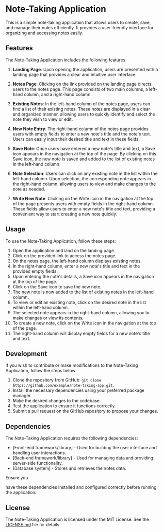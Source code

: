 # Note-Taking Application

This is a simple note-taking application that allows users to create, save, and manage their notes efficiently. It provides a user-friendly interface for organizing and accessing notes easily.

## Features

The Note-Taking Application includes the following features:

1. **Landing Page**: Upon opening the application, users are presented with a landing page that provides a clear and intuitive user interface.

2. **Notes Page**: Clicking on the link provided on the landing page directs users to the notes page. This page consists of two main columns, a left-hand column, and a right-hand column.

3. **Existing Notes**: In the left-hand column of the notes page, users can find a list of their existing notes. These notes are displayed in a clear and organized manner, allowing users to quickly identify and select the note they wish to view or edit.

4. **New Note Entry**: The right-hand column of the notes page provides users with empty fields to enter a new note's title and the note's text. Users can easily input their desired title and text in these fields.

5. **Save Note**: Once users have entered a new note's title and text, a Save icon appears in the navigation at the top of the page. By clicking on this Save icon, the new note is saved and added to the list of existing notes in the left-hand column.

6. **Note Selection**: Users can click on any existing note in the list within the left-hand column. Upon selection, the corresponding note appears in the right-hand column, allowing users to view and make changes to the note as needed.

7. **Write New Note**: Clicking on the Write icon in the navigation at the top of the page presents users with empty fields in the right-hand column. These fields allow users to enter a new note's title and text, providing a convenient way to start creating a new note quickly.

## Usage

To use the Note-Taking Application, follow these steps:

1. Open the application and land on the landing page.
2. Click on the provided link to access the notes page.
3. On the notes page, the left-hand column displays existing notes.
4. In the right-hand column, enter a new note's title and text in the provided empty fields.
5. Upon entering the note's details, a Save icon appears in the navigation at the top of the page.
6. Click on the Save icon to save the new note.
7. The new note is now added to the list of existing notes in the left-hand column.
8. To view or edit an existing note, click on the desired note in the list within the left-hand column.
9. The selected note appears in the right-hand column, allowing you to make changes or view its contents.
10. To create a new note, click on the Write icon in the navigation at the top of the page.
11. The right-hand column will display empty fields for a new note's title and text.

## Development

If you wish to contribute or make modifications to the Note-Taking Application, follow the steps below:

1. Clone the repository from GitHub: `git clone https://github.com/example/note-taking-app.git`.
2. Install the necessary dependencies using your preferred package manager.
3. Make the desired changes to the codebase.
4. Test the application to ensure it functions correctly.
5. Submit a pull request on the GitHub repository to propose your changes.

## Dependencies

The Note-Taking Application requires the following dependencies:

- [Front-end framework/library] - Used for building the user interface and handling user interactions.
- [Back-end framework/library] - Used for managing data and providing server-side functionality.
- [Database system] - Stores and retrieves the notes data.

Ensure you

 have these dependencies installed and configured correctly before running the application.

## License

The Note-Taking Application is licensed under the MIT License. See the [LICENSE.md](LICENSE.md) file for details.
